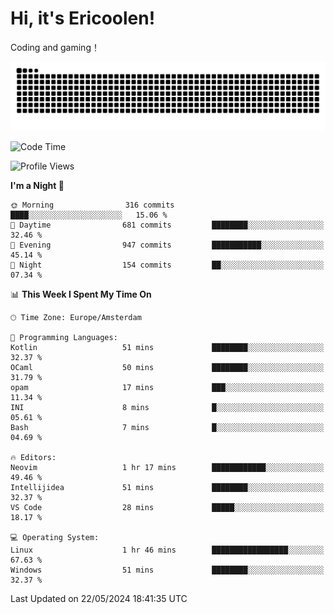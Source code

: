 # Hi, it's Ericoolen!
Coding and gaming！

<picture>
  <source media="(prefers-color-scheme: dark)" srcset="https://raw.githubusercontent.com/Eric-Song-Nop/Eric-Song-Nop/output/github-contribution-grid-snake-dark.svg">
  <source media="(prefers-color-scheme: light)" srcset="https://raw.githubusercontent.com/Eric-Song-Nop/Eric-Song-Nop/output/github-contribution-grid-snake.svg">
  <img alt="github contribution grid snake animation" src="https://raw.githubusercontent.com/Eric-Song-Nop/Eric-Song-Nop/output/github-contribution-grid-snake.svg">
</picture>

<!--START_SECTION:waka-->
![Code Time](http://img.shields.io/badge/Code%20Time-1%2C341%20hrs%2015%20mins-blue)

![Profile Views](http://img.shields.io/badge/Profile%20Views-0-blue)

**I'm a Night 🦉** 

```text
🌞 Morning                316 commits         ████░░░░░░░░░░░░░░░░░░░░░   15.06 % 
🌆 Daytime                681 commits         ████████░░░░░░░░░░░░░░░░░   32.46 % 
🌃 Evening                947 commits         ███████████░░░░░░░░░░░░░░   45.14 % 
🌙 Night                  154 commits         ██░░░░░░░░░░░░░░░░░░░░░░░   07.34 % 
```


📊 **This Week I Spent My Time On** 

```text
🕑︎ Time Zone: Europe/Amsterdam

💬 Programming Languages: 
Kotlin                   51 mins             ████████░░░░░░░░░░░░░░░░░   32.37 % 
OCaml                    50 mins             ████████░░░░░░░░░░░░░░░░░   31.79 % 
opam                     17 mins             ███░░░░░░░░░░░░░░░░░░░░░░   11.34 % 
INI                      8 mins              █░░░░░░░░░░░░░░░░░░░░░░░░   05.61 % 
Bash                     7 mins              █░░░░░░░░░░░░░░░░░░░░░░░░   04.69 % 

🔥 Editors: 
Neovim                   1 hr 17 mins        ████████████░░░░░░░░░░░░░   49.46 % 
Intellijidea             51 mins             ████████░░░░░░░░░░░░░░░░░   32.37 % 
VS Code                  28 mins             █████░░░░░░░░░░░░░░░░░░░░   18.17 % 

💻 Operating System: 
Linux                    1 hr 46 mins        █████████████████░░░░░░░░   67.63 % 
Windows                  51 mins             ████████░░░░░░░░░░░░░░░░░   32.37 % 
```


 Last Updated on 22/05/2024 18:41:35 UTC
<!--END_SECTION:waka-->
